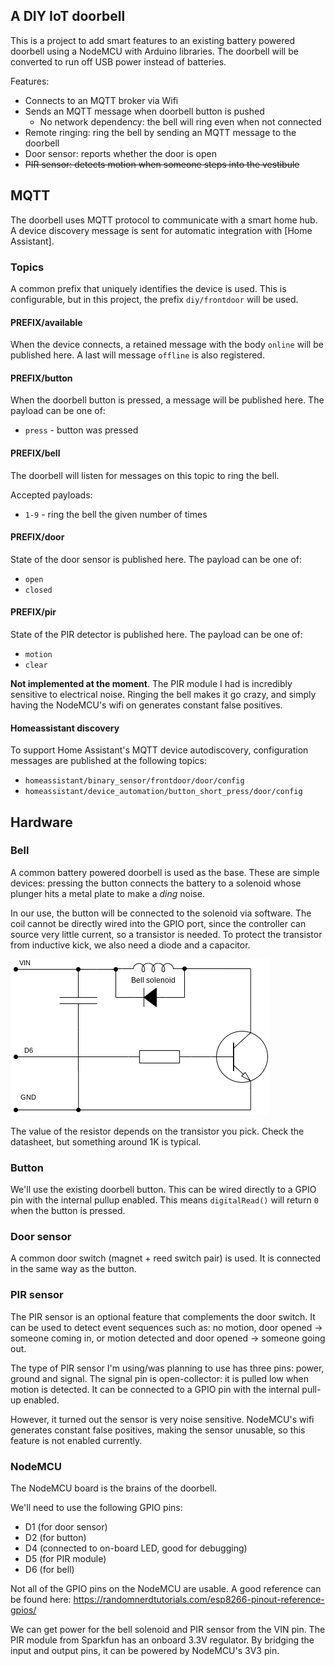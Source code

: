 A DIY IoT doorbell
-------------------

This is a project to add smart features to an existing battery powered doorbell
using a NodeMCU with Arduino libraries. The doorbell will be converted to run
off USB power instead of batteries.

Features:

 * Connects to an MQTT broker via Wifi
 * Sends an MQTT message when doorbell button is pushed
   * No network dependency: the bell will ring even when not connected
 * Remote ringing: ring the bell by sending an MQTT message to the doorbell
 * Door sensor: reports whether the door is open
 * ~~PIR sensor: detects motion when someone steps into the vestibule~~


## MQTT

The doorbell uses MQTT protocol to communicate with a smart home hub.
A device discovery message is sent for automatic integration with [Home Assistant].

### Topics

A common prefix that uniquely identifies the device is used. This is configurable,
but in this project, the prefix `diy/frontdoor` will be used.


#### PREFIX/available

When the device connects, a retained message with the body `online` will
be published here. A last will message `offline` is also registered.

#### PREFIX/button

When the doorbell button is pressed, a message will be published here.
The payload can be one of:

 * `press` - button was pressed

#### PREFIX/bell

The doorbell will listen for messages on this topic to ring the bell.

Accepted payloads:

 * `1-9` - ring the bell the given number of times

#### PREFIX/door

State of the door sensor is published here.
The payload can be one of:

 * `open`
 * `closed`

#### PREFIX/pir

State of the PIR detector is published here.
The payload can be one of:

 * `motion`
 * `clear`

**Not implemented at the moment**. The PIR module I had is incredibly
sensitive to electrical noise. Ringing the bell makes it go crazy, and
simply having the NodeMCU's wifi on generates constant false positives.

#### Homeassistant discovery

To support Home Assistant's MQTT device autodiscovery, configuration
messages are published at the following topics:

 * `homeassistant/binary_sensor/frontdoor/door/config`
 * `homeassistant/device_automation/button_short_press/door/config`


## Hardware

### Bell

A common battery powered doorbell is used as the base. These are simple devices:
pressing the button connects the battery to a solenoid whose plunger hits
a metal plate to make a *ding* noise.

In our use, the button will be connected to the solenoid via software. The coil
cannot be directly wired into the GPIO port, since the controller can source very
little current, so a transistor is needed. To protect the transistor from inductive
kick, we also need a diode and a capacitor.

![Circuit diagram](pictures/solenoid.png)

The value of the resistor depends on the transistor you pick. Check the
datasheet, but something around 1K is typical.


### Button

We'll use the existing doorbell button. This can be wired directly to a GPIO pin
with the internal pullup enabled. This means `digitalRead()` will return `0` when
the button is pressed.


### Door sensor

A common door switch (magnet + reed switch pair) is used. It is connected in the
same way as the button.


### PIR sensor

The PIR sensor is an optional feature that complements the door switch. It can be used
to detect event sequences such as: no motion, door opened -> someone coming in,
or motion detected and door opened -> someone going out.

The type of PIR sensor I'm using/was planning to use has three pins: power, ground and signal. The signal pin
is open-collector: it is pulled low when motion is detected. It can be connected to a GPIO
pin with the internal pull-up enabled.

However, it turned out the sensor is very noise sensitive. NodeMCU's wifi generates
constant false positives, making the sensor unusable, so this feature is not enabled currently.

### NodeMCU

The NodeMCU board is the brains of the doorbell.

We'll need to use the following GPIO pins:

 * D1 (for door sensor)
 * D2 (for button)
 * D4 (connected to on-board LED, good for debugging)
 * D5 (for PIR module)
 * D6 (for bell)

Not all of the GPIO pins on the NodeMCU are usable. A good reference
can be found here: https://randomnerdtutorials.com/esp8266-pinout-reference-gpios/

We can get power for the bell solenoid and PIR sensor from the VIN pin.
The PIR module from Sparkfun has an onboard 3.3V regulator. By bridging the input and
output pins, it can be powered by NodeMCU's 3V3 pin.
